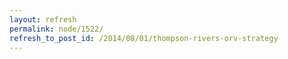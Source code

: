 ```yaml
---
layout: refresh
permalink: node/1522/
refresh_to_post_id: /2014/08/01/thompson-rivers-orv-strategy
---
```

